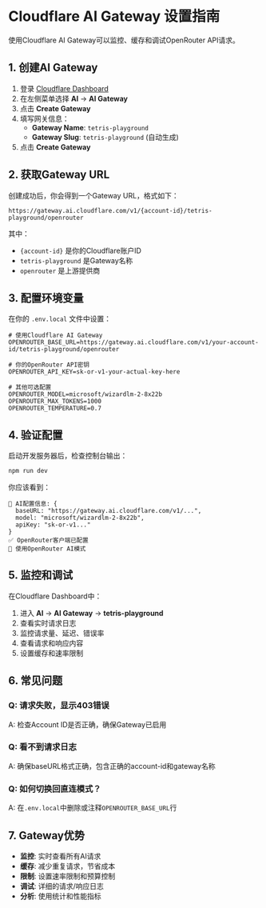 # Cloudflare AI Gateway 设置指南

使用Cloudflare AI Gateway可以监控、缓存和调试OpenRouter API请求。

## 1. 创建AI Gateway

1. 登录 [Cloudflare Dashboard](https://dash.cloudflare.com)
2. 在左侧菜单选择 **AI** → **AI Gateway**
3. 点击 **Create Gateway**
4. 填写网关信息：
   - **Gateway Name**: `tetris-playground`
   - **Gateway Slug**: `tetris-playground` (自动生成)
5. 点击 **Create Gateway**

## 2. 获取Gateway URL

创建成功后，你会得到一个Gateway URL，格式如下：
```
https://gateway.ai.cloudflare.com/v1/{account-id}/tetris-playground/openrouter
```

其中：
- `{account-id}` 是你的Cloudflare账户ID
- `tetris-playground` 是Gateway名称
- `openrouter` 是上游提供商

## 3. 配置环境变量

在你的 `.env.local` 文件中设置：

```env
# 使用Cloudflare AI Gateway
OPENROUTER_BASE_URL=https://gateway.ai.cloudflare.com/v1/your-account-id/tetris-playground/openrouter

# 你的OpenRouter API密钥
OPENROUTER_API_KEY=sk-or-v1-your-actual-key-here

# 其他可选配置
OPENROUTER_MODEL=microsoft/wizardlm-2-8x22b
OPENROUTER_MAX_TOKENS=1000
OPENROUTER_TEMPERATURE=0.7
```

## 4. 验证配置

启动开发服务器后，检查控制台输出：

```bash
npm run dev
```

你应该看到：
```
🔧 AI配置信息: {
  baseURL: "https://gateway.ai.cloudflare.com/v1/...",
  model: "microsoft/wizardlm-2-8x22b",
  apiKey: "sk-or-v1..."
}
✅ OpenRouter客户端已配置
🚀 使用OpenRouter AI模式
```

## 5. 监控和调试

在Cloudflare Dashboard中：

1. 进入 **AI** → **AI Gateway** → **tetris-playground**
2. 查看实时请求日志
3. 监控请求量、延迟、错误率
4. 查看请求和响应内容
5. 设置缓存和速率限制

## 6. 常见问题

### Q: 请求失败，显示403错误
A: 检查Account ID是否正确，确保Gateway已启用

### Q: 看不到请求日志
A: 确保baseURL格式正确，包含正确的account-id和gateway名称

### Q: 如何切换回直连模式？
A: 在`.env.local`中删除或注释`OPENROUTER_BASE_URL`行

## 7. Gateway优势

- **监控**: 实时查看所有AI请求
- **缓存**: 减少重复请求，节省成本
- **限制**: 设置速率限制和预算控制
- **调试**: 详细的请求/响应日志
- **分析**: 使用统计和性能指标